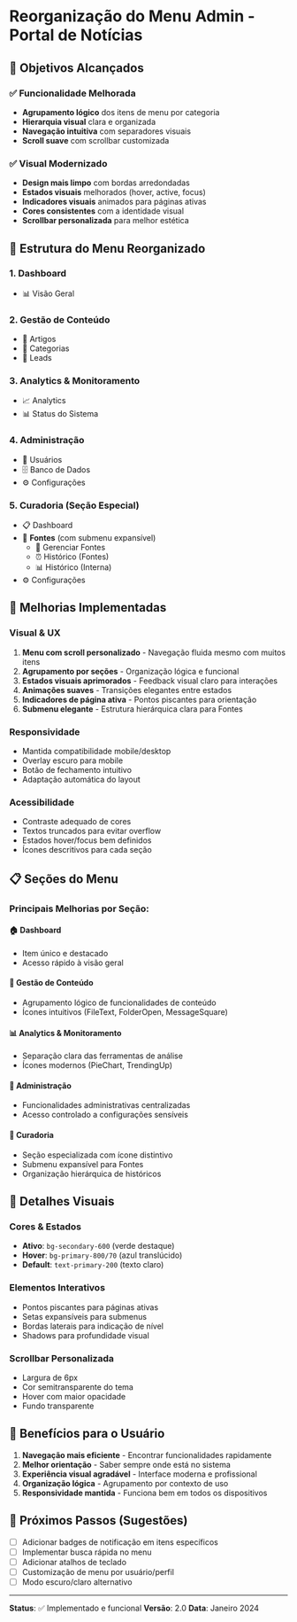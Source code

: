 # Reorganização do Menu Admin - Portal de Notícias

## 🎯 Objetivos Alcançados

### ✅ Funcionalidade Melhorada
- **Agrupamento lógico** dos itens de menu por categoria
- **Hierarquia visual** clara e organizada
- **Navegação intuitiva** com separadores visuais
- **Scroll suave** com scrollbar customizada

### ✅ Visual Modernizado
- **Design mais limpo** com bordas arredondadas
- **Estados visuais** melhorados (hover, active, focus)
- **Indicadores visuais** animados para páginas ativas
- **Cores consistentes** com a identidade visual
- **Scrollbar personalizada** para melhor estética

## 🎨 Estrutura do Menu Reorganizado

### 1. **Dashboard**
- 📊 Visão Geral

### 2. **Gestão de Conteúdo**
- 📄 Artigos
- 📁 Categorias  
- 💬 Leads

### 3. **Analytics & Monitoramento**
- 📈 Analytics
- 📊 Status do Sistema

### 4. **Administração**
- 👥 Usuários
- 🗄️ Banco de Dados
- ⚙️ Configurações

### 5. **Curadoria** (Seção Especial)
- 📋 Dashboard
- 📡 **Fontes** (com submenu expansível)
  - 🔗 Gerenciar Fontes
  - ⏰ Histórico (Fontes)
  - 📊 Histórico (Interna)
- ⚙️ Configurações

## 🚀 Melhorias Implementadas

### **Visual & UX**
1. **Menu com scroll personalizado** - Navegação fluida mesmo com muitos itens
2. **Agrupamento por seções** - Organização lógica e funcional
3. **Estados visuais aprimorados** - Feedback visual claro para interações
4. **Animações suaves** - Transições elegantes entre estados
5. **Indicadores de página ativa** - Pontos piscantes para orientação
6. **Submenu elegante** - Estrutura hierárquica clara para Fontes

### **Responsividade**
- Mantida compatibilidade mobile/desktop
- Overlay escuro para mobile
- Botão de fechamento intuitivo
- Adaptação automática do layout

### **Acessibilidade**
- Contraste adequado de cores
- Textos truncados para evitar overflow  
- Estados hover/focus bem definidos
- Ícones descritivos para cada seção

## 📋 Seções do Menu

### **Principais Melhorias por Seção:**

#### 🏠 **Dashboard**
- Item único e destacado
- Acesso rápido à visão geral

#### 📝 **Gestão de Conteúdo** 
- Agrupamento lógico de funcionalidades de conteúdo
- Ícones intuitivos (FileText, FolderOpen, MessageSquare)

#### 📊 **Analytics & Monitoramento**
- Separação clara das ferramentas de análise
- Ícones modernos (PieChart, TrendingUp)

#### 🔧 **Administração**
- Funcionalidades administrativas centralizadas
- Acesso controlado a configurações sensíveis

#### 🤖 **Curadoria**
- Seção especializada com ícone distintivo
- Submenu expansível para Fontes
- Organização hierárquica de históricos

## 💅 Detalhes Visuais

### **Cores & Estados**
- **Ativo**: `bg-secondary-600` (verde destaque)
- **Hover**: `bg-primary-800/70` (azul translúcido)
- **Default**: `text-primary-200` (texto claro)

### **Elementos Interativos**
- Pontos piscantes para páginas ativas
- Setas expansíveis para submenus
- Bordas laterais para indicação de nível
- Shadows para profundidade visual

### **Scrollbar Personalizada**
- Largura de 6px
- Cor semitransparente do tema
- Hover com maior opacidade
- Fundo transparente

## 🎯 Benefícios para o Usuário

1. **Navegação mais eficiente** - Encontrar funcionalidades rapidamente
2. **Melhor orientação** - Saber sempre onde está no sistema
3. **Experiência visual agradável** - Interface moderna e profissional
4. **Organização lógica** - Agrupamento por contexto de uso
5. **Responsividade mantida** - Funciona bem em todos os dispositivos

## 🚀 Próximos Passos (Sugestões)

- [ ] Adicionar badges de notificação em itens específicos
- [ ] Implementar busca rápida no menu  
- [ ] Adicionar atalhos de teclado
- [ ] Customização de menu por usuário/perfil
- [ ] Modo escuro/claro alternativo

---

**Status**: ✅ Implementado e funcional
**Versão**: 2.0
**Data**: Janeiro 2024
